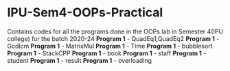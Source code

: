 # IPU-Sem4-OOPs-Practical
Contains codes for all the programs done in the OOPs lab in Semester 4(IPU college) for the batch 2020-24
**Program 1** - QuadEq1,QuadEq2
**Program 1** - Gcdlcm
**Program 1** - MatrixMul
**Program 1** - Time
**Program 1** - bubblesort
**Program 1** - StackCPP
**Program 1** - book
**Program 1** - staff
**Program 1** - student
**Program 1** - result
**Program 1** - overloading
